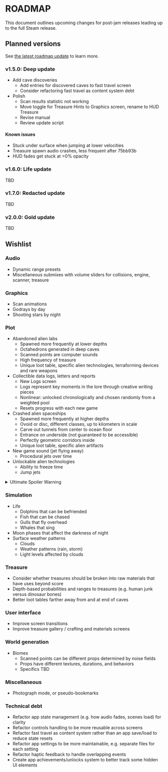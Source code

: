 # ROADMAP
This document outlines upcoming changes for post-jam releases leading up to the full Steam release.

## Planned versions
See [the latest roadmap update](https://shiftbacktick.io/sea/devlogs/2021/06/21/roadmap-update.html) to learn more.

### v1.5.0: Deep update
- Add cave discoveries
  - Add entries for discovered caves to fast travel screen
  - Consider refactoring fast travel as content system debt
- Polish
  - Scan results statistic not working
  - Move toggle for Treasure Hints to Graphics screen, rename to HUD Treasure
  - Revise manual
  - Review update script

#### Known issues
- Stuck under surface when jumping at lower velocities
- Treasure spawn audio crashes, less frequent after 75bb93b
- HUD fades get stuck at >0% opacity

### v1.6.0: Life update
TBD

### v1.7.0: Redacted update
TBD

### v2.0.0: Gold update
TBD

## Wishlist
### Audio
- Dynamic range presets
- Miscellaneous submixes with volume sliders for collisions, engine, scanner, treasure

### Graphics
- Scan animations
- Godrays by day
- Shooting stars by night

### Plot
- Abandoned alien labs
  - Spawned more frequently at lower depths
  - Octahedrons generated in deep caves
  - Scanned points are computer sounds
  - High frequency of treasure
  - Unique loot table, specific alien technologies, terraforming devices and rare weapons
- Collectible data logs, letters and reports
  - New Logs screen
  - Logs represent key moments in the lore through creative writing pieces
  - Nonlinear: unlocked chronologically and chosen randomly from a weighted pool
  - Resets progress with each new game
- Crashed alien spaceships
  - Spawned more frequently at higher depths
  - Ovoid or disc, different classes, up to kilometers in scale
  - Carve out tunnels from center to ocean floor
  - Entrance on underside (not guaranteed to be accessible)
  - Perfectly geometric corridors inside
  - Unique loot table, specific alien artifacts
- New game sound (jet flying away)
  - Procedural jets over time
- Unlockable alien technologies
  - Ability to freeze time
  - Jump jets

<details>
  <summary>Ultimate Spoiler Warning</summary>
  <ul>
    <li>Aliens wanted to peacefully immigrate to Earth.</li>
    <li>Alien leaders established a secret base on Earth.</li>
  </ul>
</details>

### Simulation
- Life
  - Dolphins that can be befriended
  - Fish that can be chased
  - Gulls that fly overhead
  - Whales that sing
- Moon phases that affect the darkness of night
- Surface weather patterns
  - Clouds
  - Weather patterns (rain, storm)
  - Light levels affected by clouds

### Treasure
- Consider whether treasures should be broken into raw materials that have uses beyond score
- Depth-based probabilities and ranges to treasures (e.g. human junk versus dinosaur bones)
- Better loot tables farther away from and at end of caves

### User interface
- Improve screen transitions
- Improve treasure gallery / crafting and materials screens

### World generation
- Biomes
  - Scanned points can be different props determined by noise fields
  - Props have different textures, durations, and behaviors
  - Specifics TBD

### Miscellaneous
- Photograph mode, or pseudo-bookmarks

### Technical debt
- Refactor app state management (e.g. how audio fades, scenes load) for clarity
- Refactor controls handling to be more reusable across screens
- Refactor fast travel as content system rather than an app save/load to reduce state resets
- Refactor app settings to be more maintainable, e.g. separate files for each setting
- Refactor haptic feedback to handle overlapping events
- Create app achievements/unlocks system to better track some hidden UI elements
